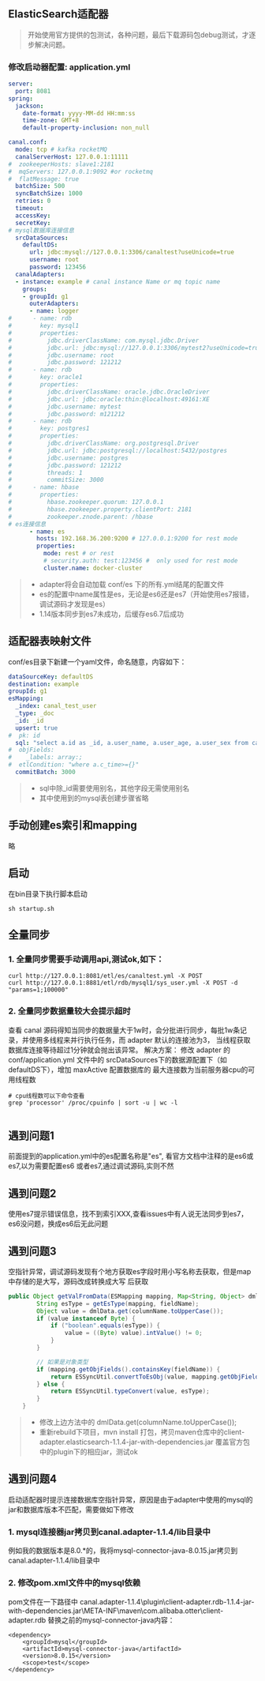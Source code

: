 ## ElasticSearch适配器

> 开始使用官方提供的包测试，各种问题，最后下载源码包debug测试，才逐步解决问题。

### 修改启动器配置: application.yml

```yaml
server:
  port: 8081
spring:
  jackson:
    date-format: yyyy-MM-dd HH:mm:ss
    time-zone: GMT+8
    default-property-inclusion: non_null

canal.conf:
  mode: tcp # kafka rocketMQ
  canalServerHost: 127.0.0.1:11111
#  zookeeperHosts: slave1:2181
#  mqServers: 127.0.0.1:9092 #or rocketmq
#  flatMessage: true
  batchSize: 500
  syncBatchSize: 1000
  retries: 0
  timeout:
  accessKey:
  secretKey:
# mysql数据库连接信息
  srcDataSources:
    defaultDS:
      url: jdbc:mysql://127.0.0.1:3306/canaltest?useUnicode=true
      username: root
      password: 123456
  canalAdapters:
  - instance: example # canal instance Name or mq topic name
    groups:
    - groupId: g1
      outerAdapters:
      - name: logger
#      - name: rdb
#        key: mysql1
#        properties:
#          jdbc.driverClassName: com.mysql.jdbc.Driver
#          jdbc.url: jdbc:mysql://127.0.0.1:3306/mytest2?useUnicode=true
#          jdbc.username: root
#          jdbc.password: 121212
#      - name: rdb
#        key: oracle1
#        properties:
#          jdbc.driverClassName: oracle.jdbc.OracleDriver
#          jdbc.url: jdbc:oracle:thin:@localhost:49161:XE
#          jdbc.username: mytest
#          jdbc.password: m121212
#      - name: rdb
#        key: postgres1
#        properties:
#          jdbc.driverClassName: org.postgresql.Driver
#          jdbc.url: jdbc:postgresql://localhost:5432/postgres
#          jdbc.username: postgres
#          jdbc.password: 121212
#          threads: 1
#          commitSize: 3000
#      - name: hbase
#        properties:
#          hbase.zookeeper.quorum: 127.0.0.1
#          hbase.zookeeper.property.clientPort: 2181
#          zookeeper.znode.parent: /hbase
# es连接信息
      - name: es
        hosts: 192.168.36.200:9200 # 127.0.0.1:9200 for rest mode
        properties:
          mode: rest # or rest
          # security.auth: test:123456 #  only used for rest mode
          cluster.name: docker-cluster
```
> * adapter将会自动加载 conf/es 下的所有.yml结尾的配置文件 
> * es的配置中name属性是es，无论是es6还是es7（开始使用es7报错，调试源码才发现是es）
> * 1.14版本同步到es7未成功，后缓存es6.7后成功

## 适配器表映射文件

conf/es目录下新建一个yaml文件，命名随意，内容如下：

```yaml
dataSourceKey: defaultDS
destination: example
groupId: g1
esMapping:
  _index: canal_test_user
  _type: _doc
  _id: _id
  upsert: true
#  pk: id
  sql: "select a.id as _id, a.user_name, a.user_age, a.user_sex from canal_test_user a"
#  objFields:
#    _labels: array:;
#  etlCondition: "where a.c_time>={}"
  commitBatch: 3000

```
> * sql中除_id需要使用别名，其他字段无需使用别名
> * 其中使用到的mysql表创建步骤省略

## 手动创建es索引和mapping
略

## 启动

在bin目录下执行脚本启动
```shell script
sh startup.sh
```

## 全量同步
### 1. 全量同步需要手动调用api,测试ok,如下：
```shell script
curl http://127.0.0.1:8081/etl/es/canaltest.yml -X POST
curl http://127.0.0.1:8881/etl/rdb/mysql1/sys_user.yml -X POST -d "params=1;100000"
```

### 2. 全量同步数据量较大会提示超时
查看 canal 源码得知当同步的数据量大于1w时，会分批进行同步，每批1w条记录，并使用多线程来并行执行任务，而 adapter 默认的连接池为3，
当线程获取数据库连接等待超过1分钟就会抛出该异常。
解决方案：
修改 adapter 的 conf/application.yml 文件中的 srcDataSources下的数据源配置下（如defaultDS下），增加 maxActive 配置数据库的
最大连接数为当前服务器cpu的可用线程数
```shell script
# cpu线程数可以下命令查看
grep 'processor' /proc/cpuinfo | sort -u | wc -l


```


## 遇到问题1
前面提到的application.yml中的es配置名称是"es", 看官方文档中注释的是es6或es7,以为需要配置es6
或者es7,通过调试源码,实则不然

## 遇到问题2
使用es7提示错误信息，找不到索引XXX,查看issues中有人说无法同步到es7，es6没问题，换成es6后无此问题

## 遇到问题3
空指针异常，调试源码发现有个地方获取es字段时用小写名称去获取，但是map中存储的是大写，源码改成转换成大写
后获取
```java 
public Object getValFromData(ESMapping mapping, Map<String, Object> dmlData, String fieldName, String columnName) {
        String esType = getEsType(mapping, fieldName);
        Object value = dmlData.get(columnName.toUpperCase());
        if (value instanceof Byte) {
            if ("boolean".equals(esType)) {
                value = ((Byte) value).intValue() != 0;
            }
        }

        // 如果是对象类型
        if (mapping.getObjFields().containsKey(fieldName)) {
            return ESSyncUtil.convertToEsObj(value, mapping.getObjFields().get(fieldName));
        } else {
            return ESSyncUtil.typeConvert(value, esType);
        }
    }
```
> * 修改上边方法中的 dmlData.get(columnName.toUpperCase());
> * 重新rebuild下项目，mvn install 打包，拷贝maven仓库中的client-adapter.elasticsearch-1.1.4-jar-with-dependencies.jar
>   覆盖官方包中的plugin下的相应jar，测试ok

## 遇到问题4
启动适配器时提示连接数据库空指针异常，原因是由于adapter中使用的mysql的jar和数据库版本不匹配，需要做如下修改
### 1. mysql连接器jar拷贝到canal.adapter-1.1.4/lib目录中
例如我的数据版本是8.0.*的，我将mysql-connector-java-8.0.15.jar拷贝到canal.adapter-1.1.4/lib目录中

### 2. 修改pom.xml文件中的mysql依赖
pom文件在一下路径中
canal.adapter-1.1.4\plugin\client-adapter.rdb-1.1.4-jar-with-dependencies.jar\META-INF\maven\com.alibaba.otter\client-adapter.rdb
替换之前的mysql-connector-java内容：
```shell script
<dependency>
    <groupId>mysql</groupId>
    <artifactId>mysql-connector-java</artifactId>
    <version>8.0.15</version>
    <scope>test</scope>
</dependency>
```





